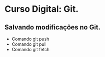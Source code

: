 # Curso Digital: Git.

## Salvando modificações no Git.

* Comando git push
* Comando  git pull
* Comando git fetch
